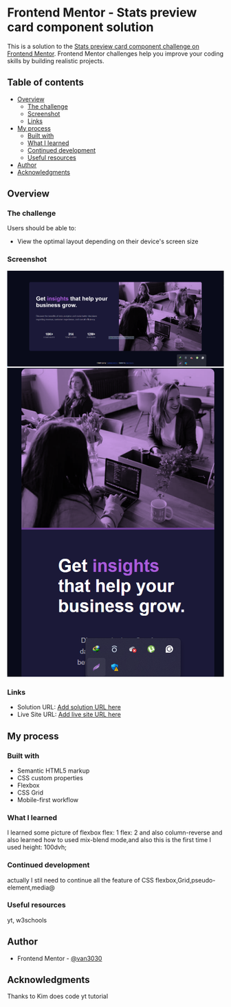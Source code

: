 # Frontend Mentor - Stats preview card component solution

This is a solution to the [Stats preview card component challenge on Frontend Mentor](https://www.frontendmentor.io/challenges/stats-preview-card-component-8JqbgoU62). Frontend Mentor challenges help you improve your coding skills by building realistic projects. 

## Table of contents

- [Overview](#overview)
  - [The challenge](#the-challenge)
  - [Screenshot](#screenshot)
  - [Links](#links)
- [My process](#my-process)
  - [Built with](#built-with)
  - [What I learned](#what-i-learned)
  - [Continued development](#continued-development)
  - [Useful resources](#useful-resources)
- [Author](#author)
- [Acknowledgments](#acknowledgments)

## Overview

### The challenge

Users should be able to:

- View the optimal layout depending on their device's screen size

### Screenshot

![Lightshot](image.png)
![Lightshot](image-1.png)

### Links

- Solution URL: [Add solution URL here](https://github.com/van3030/stats-preview-card-component)
- Live Site URL: [Add live site URL here](https://your-live-site-url.com)

## My process

### Built with

- Semantic HTML5 markup
- CSS custom properties
- Flexbox
- CSS Grid
- Mobile-first workflow


### What I learned

I learned some picture of flexbox flex: 1 flex: 2 and also column-reverse and also learned how to used mix-blend mode,and also this is the first time I used height: 100dvh;

### Continued development

actually I stil need to continue all the feature of CSS flexbox,Grid,pseudo-element,media@



### Useful resources
 yt, w3schools


## Author


- Frontend Mentor - [@van3030](https://www.frontendmentor.io/profile/yourusername)




## Acknowledgments

Thanks to Kim does code yt tutorial
